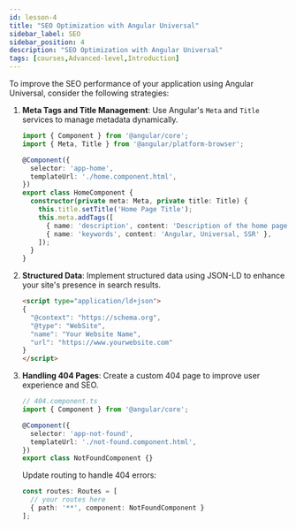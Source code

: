 ```yaml
---
id: lesson-4
title: "SEO Optimization with Angular Universal"
sidebar_label: SEO
sidebar_position: 4
description: "SEO Optimization with Angular Universal"
tags: [courses,Advanced-level,Introduction]
---
```

 

To improve the SEO performance of your application using Angular Universal, consider the following strategies:

1. **Meta Tags and Title Management**:
   Use Angular's `Meta` and `Title` services to manage metadata dynamically.

   ```typescript
   import { Component } from '@angular/core';
   import { Meta, Title } from '@angular/platform-browser';

   @Component({
     selector: 'app-home',
     templateUrl: './home.component.html',
   })
   export class HomeComponent {
     constructor(private meta: Meta, private title: Title) {
       this.title.setTitle('Home Page Title');
       this.meta.addTags([
         { name: 'description', content: 'Description of the home page' },
         { name: 'keywords', content: 'Angular, Universal, SSR' },
       ]);
     }
   }
   ```

2. **Structured Data**:
   Implement structured data using JSON-LD to enhance your site's presence in search results.

   ```html
   <script type="application/ld+json">
   {
     "@context": "https://schema.org",
     "@type": "WebSite",
     "name": "Your Website Name",
     "url": "https://www.yourwebsite.com"
   }
   </script>
   ```

3. **Handling 404 Pages**:
   Create a custom 404 page to improve user experience and SEO.

   ```typescript
   // 404.component.ts
   import { Component } from '@angular/core';

   @Component({
     selector: 'app-not-found',
     templateUrl: './not-found.component.html',
   })
   export class NotFoundComponent {}
   ```

   Update routing to handle 404 errors:

   ```typescript
   const routes: Routes = [
     // your routes here
     { path: '**', component: NotFoundComponent }
   ];
   ```
 